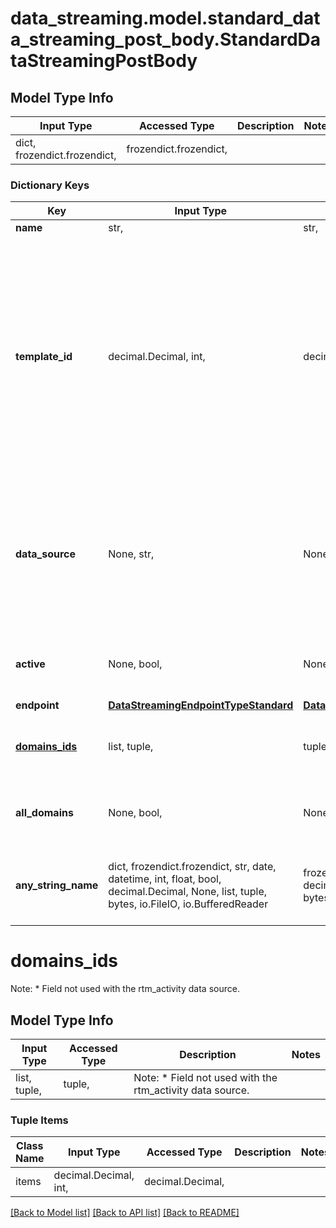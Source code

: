 # data_streaming.model.standard_data_streaming_post_body.StandardDataStreamingPostBody

## Model Type Info
Input Type | Accessed Type | Description | Notes
------------ | ------------- | ------------- | -------------
dict, frozendict.frozendict,  | frozendict.frozendict,  |  | 

### Dictionary Keys
Key | Input Type | Accessed Type | Description | Notes
------------ | ------------- | ------------- | ------------- | -------------
**name** | str,  | str,  |  | [optional] 
**template_id** | decimal.Decimal, int,  | decimal.Decimal,  | Options:  * &#x60;2&#x60; - Edge Applications Event Collector  * &#x60;4&#x60; - WAF Event Collector  * &#x60;86&#x60; - Edge Functions Event Collector  * &#x60;184&#x60; - Edge Applications + WAF Event Collector  * &#x60;251&#x60; - Activity History Collector  | [optional] must be one of [2, 4, 86, 184, 251, ] 
**data_source** | None, str,  | NoneClass, str,  | Options:  * &#x60;http&#x60; - Edge Applications (default)  * &#x60;waf&#x60; - WAF Events  * &#x60;cells_console&#x60; - Edge Functions  * &#x60;rtm_activity&#x60; - Activity History  | [optional] must be one of ["http", "waf", "cells_console", "rtm_activity", ] 
**active** | None, bool,  | NoneClass, BoolClass,  |  | [optional] if omitted the server will use the default value of True
**endpoint** | [**DataStreamingEndpointTypeStandard**](DataStreamingEndpointTypeStandard.md) | [**DataStreamingEndpointTypeStandard**](DataStreamingEndpointTypeStandard.md) |  | [optional] 
**[domains_ids](#domains_ids)** | list, tuple,  | tuple,  | Note:  * Field not used with the rtm_activity data source.  | [optional] 
**all_domains** | None, bool,  | NoneClass, BoolClass,  | Note:  * Field not used with the rtm_activity data source.  | [optional] if omitted the server will use the default value of False
**any_string_name** | dict, frozendict.frozendict, str, date, datetime, int, float, bool, decimal.Decimal, None, list, tuple, bytes, io.FileIO, io.BufferedReader | frozendict.frozendict, str, BoolClass, decimal.Decimal, NoneClass, tuple, bytes, FileIO | any string name can be used but the value must be the correct type | [optional]

# domains_ids

Note:  * Field not used with the rtm_activity data source. 

## Model Type Info
Input Type | Accessed Type | Description | Notes
------------ | ------------- | ------------- | -------------
list, tuple,  | tuple,  | Note:  * Field not used with the rtm_activity data source.  | 

### Tuple Items
Class Name | Input Type | Accessed Type | Description | Notes
------------- | ------------- | ------------- | ------------- | -------------
items | decimal.Decimal, int,  | decimal.Decimal,  |  | 

[[Back to Model list]](../../README.md#documentation-for-models) [[Back to API list]](../../README.md#documentation-for-api-endpoints) [[Back to README]](../../README.md)

